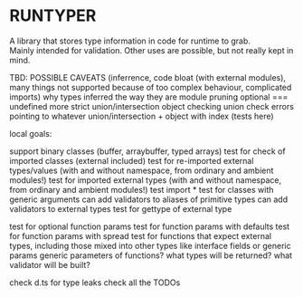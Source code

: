 # RUNTYPER

A library that stores type information in code for runtime to grab.  
Mainly intended for validation. Other uses are possible, but not really kept in mind.  

TBD:
POSSIBLE CAVEATS (inferrence, code bloat (with external modules), many things not supported because of too complex behaviour, complicated imports)
why types inferred the way they are
module pruning
optional === undefined
more strict union/intersection object checking
union check errors pointing to whatever
union/intersection + object with index (tests here)

local goals:

support binary classes (buffer, arraybuffer, typed arrays)
test for check of imported classes (external included)
test for re-imported external types/values (with and without namespace, from ordinary and ambient modules!)
test for imported external types (with and without namespace, from ordinary and ambient modules!)
test import *
test for classes with generic arguments
can add validators to aliases of primitive types
can add validators to external types
test for gettype of external type

test for optional function params
test for function params with defaults
test for function params with spread
test for functions that expect external types, including those mixed into other types like interface fields or generic params
generic parameters of functions? what types will be returned? what validator will be built?

check d.ts for type leaks
check all the TODOs
